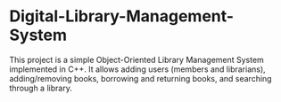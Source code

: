 # Digital-Library-Management-System
This project is a simple Object-Oriented Library Management System implemented in C++. It allows adding users (members and librarians), adding/removing books, borrowing and returning books, and searching through a library.

